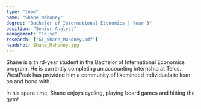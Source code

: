 ```yaml
---
type: "team"
name: "Shane Mahoney"
degree: "Bachelor of International Economics | Year 3"
position: "Senior Analyst"
management: "False"
research: ["GT_Shane_Mahoney.pdf"]
headshot: Shane_Mahoney.jpg
---
```


Shane is a third-year student in the Bachelor of International Economics program. He is currently completing an accounting internship at Telus. WestPeak has provided him a community of likeminded individuals to lean on and bond with.

In his spare time, Shane enjoys cycling, playing board games and hitting the gym! 
